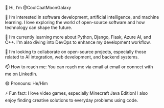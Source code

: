 👋 Hi, I’m @CoolCaatMoonGalaxy

👀 I’m interested in software development, artificial intelligence, and machine learning. I love exploring the world of open-source software and how technology can shape the future.

🌱 I’m currently learning more about Python, Django, Flask, Azure AI, and C++. I'm also diving into DevOps to enhance my development workflow.

💞️ I’m looking to collaborate on open-source projects, especially those related to AI integration, web development, and backend systems.

📫 How to reach me: You can reach me via email at email or connect with me on LinkedIn.

😄 Pronouns: He/Him

⚡ Fun fact: I love video games, especially Minecraft Java Edition! I also enjoy finding creative solutions to everyday problems using code.
